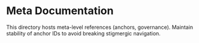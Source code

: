 # Meta Documentation

This directory hosts meta-level references (anchors, governance). Maintain
stability of anchor IDs to avoid breaking stigmergic navigation.
